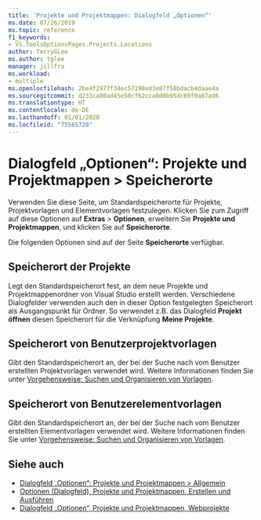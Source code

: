 ```yaml
---
title: 'Projekte und Projektmappen: Dialogfeld „Optionen“'
ms.date: 07/26/2019
ms.topic: reference
f1_keywords:
- VS.ToolsOptionsPages.Projects.Locations
author: TerryGLee
ms.author: tglee
manager: jillfra
ms.workload:
- multiple
ms.openlocfilehash: 2be4f2977f34ec57198ed3e87f58bdacb4daae4a
ms.sourcegitcommit: d233ca00ad45e50cf62cca0d0b95dc69f0a87ad6
ms.translationtype: HT
ms.contentlocale: de-DE
ms.lasthandoff: 01/01/2020
ms.locfileid: "75565720"
---
```

# <a name="options-dialog-box-projects-and-solutions--locations"></a>Dialogfeld „Optionen“: Projekte und Projektmappen \> Speicherorte

Verwenden Sie diese Seite, um Standardspeicherorte für Projekte, Projektvorlagen und Elementvorlagen festzulegen. Klicken Sie zum Zugriff auf diese Optionen auf **Extras** > **Optionen**, erweitern Sie **Projekte und Projektmappen**, und klicken Sie auf **Speicherorte**.

Die folgenden Optionen sind auf der Seite **Speicherorte** verfügbar.

## <a name="projects-location"></a>Speicherort der Projekte

Legt den Standardspeicherort fest, an dem neue Projekte und Projektmappenordner von Visual Studio erstellt werden. Verschiedene Dialogfelder verwenden auch den in dieser Option festgelegten Speicherort als Ausgangspunkt für Ordner. So verwendet z.B. das Dialogfeld **Projekt öffnen** diesen Speicherort für die Verknüpfung **Meine Projekte**.

## <a name="user-project-templates-location"></a>Speicherort von Benutzerprojektvorlagen

Gibt den Standardspeicherort an, der bei der Suche nach vom Benutzer erstellten Projektvorlagen verwendet wird. Weitere Informationen finden Sie unter [Vorgehensweise: Suchen und Organisieren von Vorlagen](../../ide/how-to-locate-and-organize-project-and-item-templates.md).

## <a name="user-item-templates-location"></a>Speicherort von Benutzerelementvorlagen

Gibt den Standardspeicherort an, der bei der Suche nach vom Benutzer erstellten Elementvorlagen verwendet wird. Weitere Informationen finden Sie unter [Vorgehensweise: Suchen und Organisieren von Vorlagen](../../ide/how-to-locate-and-organize-project-and-item-templates.md).

## <a name="see-also"></a>Siehe auch

- [Dialogfeld „Optionen“: Projekte und Projektmappen \> Allgemein](projects-and-solutions-options-dialog-box.md)
- [Optionen (Dialogfeld), Projekte und Projektmappen, Erstellen und Ausführen](../../ide/reference/options-dialog-box-projects-and-solutions-build-and-run.md)
- [Dialogfeld „Optionen“, Projekte und Projektmappen, Webprojekte](../../ide/reference/options-dialog-box-projects-and-solutions-web-projects.md)

